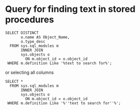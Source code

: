 # Query for finding text in stored procedures

~~~
SELECT DISTINCT
       o.name AS Object_Name,
       o.type_desc
  FROM sys.sql_modules m
       INNER JOIN
       sys.objects o
         ON m.object_id = o.object_id
 WHERE m.definition Like '%text to search for%';
~~~

or selecting all columns

~~~
SELECT * 
  FROM sys.sql_modules m
       INNER JOIN
       sys.objects o
         ON m.object_id = o.object_id
 WHERE m.definition Like '%''text to search for''%';
~~~
